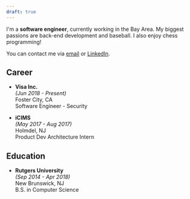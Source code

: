 ```yaml
---
draft: true
---
```


I'm a **software engineer**, currently working in the Bay Area. My biggest passions are back-end development and baseball. I also enjoy chess programming!

You can contact me via [email](mailto:akhilvelagapudi@gmail.com) or [LinkedIn](https://www.linkedin.com/in/akhil-velagapudi/).

## Career

- **Visa Inc.**  
  _(Jun 2018 - Present)_  
  Foster City, CA  
  Software Engineer - Security

- **iCIMS**  
  _(May 2017 - Aug 2017)_  
  Holmdel, NJ  
  Product Dev Architecture Intern

## Education

- **Rutgers University**  
  _(Sep 2014 - Apr 2018)_  
  New Brunswick, NJ  
  B.S. in Computer Science